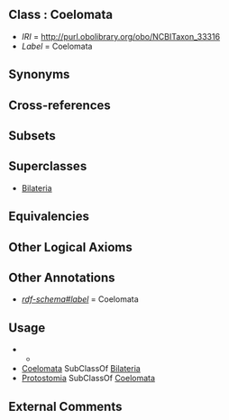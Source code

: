 
## Class : Coelomata

 * *IRI* = http://purl.obolibrary.org/obo/NCBITaxon_33316
 * *Label* = Coelomata

## Synonyms


## Cross-references


## Subsets


## Superclasses

 * [Bilateria](../../NCBITaxon/13/NCBITaxon_33213.md)

## Equivalencies


## Other Logical Axioms


## Other Annotations

 * *[rdf-schema#label](../../el/rdf-schema#label.md)* = Coelomata

## Usage

 * -
 * [Coelomata](../../NCBITaxon/16/NCBITaxon_33316.md) SubClassOf [Bilateria](../../NCBITaxon/13/NCBITaxon_33213.md)
 * [Protostomia](../../NCBITaxon/17/NCBITaxon_33317.md) SubClassOf [Coelomata](../../NCBITaxon/16/NCBITaxon_33316.md)

## External Comments

